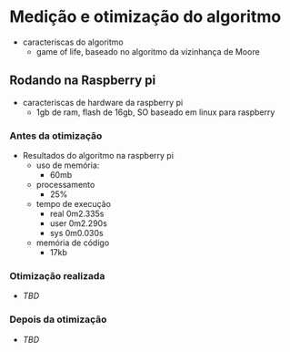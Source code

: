 # Medição e otimização do algoritmo 

- caracteriscas do algoritmo
  - game of life, baseado no algoritmo da vizinhança de Moore

## Rodando na Raspberry pi

- caracteriscas de hardware da raspberry pi
  - 1gb de ram, flash de 16gb, SO baseado em linux para raspberry

### Antes da otimização

- Resultados do algoritmo na raspberry pi
  - uso de memória:
    - 60mb
  - processamento
    - 25%
  - tempo de execução
    - real	0m2.335s
    - user	0m2.290s
    - sys	0m0.030s
  - memória de código
    - 17kb

### Otimização realizada

- *TBD*

### Depois da otimização

- *TBD*
